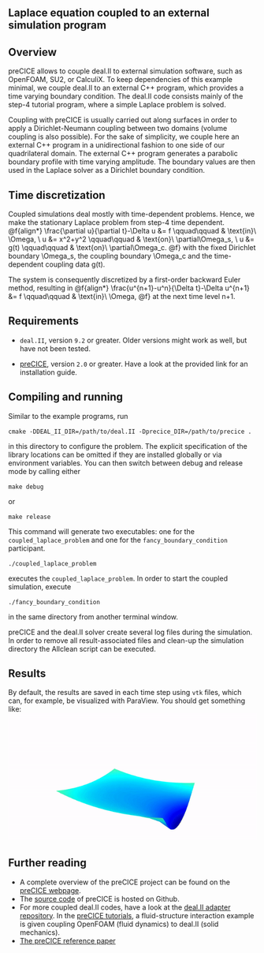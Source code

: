 Laplace equation coupled to an external simulation program
------------------------------------------
## Overview

preCICE allows to couple deal.II to external simulation software, such as OpenFOAM, SU2, or CalculiX. To keep dependencies of this example minimal, we couple deal.II to an external C++ program, which provides a time varying boundary condition. The deal.II code consists mainly of the step-4 tutorial program, where a simple Laplace problem is solved.

Coupling with preCICE is usually carried out along surfaces in order to apply a Dirichlet-Neumann coupling between two domains (volume coupling is also possible). For the sake of simplicity, we couple here an external C++ program in a unidirectional fashion to one side of our quadrilateral domain. The external C++ program generates a parabolic boundary profile with time varying amplitude. The boundary values are then used in the Laplace solver as a Dirichlet boundary condition.

## Time discretization
Coupled simulations deal mostly with time-dependent problems. Hence, we make the stationary Laplace problem from step-4 time dependent.
@f{align*}
  \frac{\partial u}{\partial t}-\Delta u &= f \qquad\qquad & \text{in}\ \Omega,
  \\
  u &= x^2+y^2 \qquad\qquad & \text{on}\ \partial\Omega_s,
  \\
  u &= g(t) \qquad\qquad & \text{on}\ \partial\Omega_c.
@f}
with the fixed Dirichlet boundary \Omega_s, the coupling boundary \Omega_c and the time-dependent coupling data g(t).

The system is consequently discretized by a first-order backward Euler method, resulting in
@f{align*}
  \frac{u^{n+1}-u^n}{\Delta t}-\Delta u^{n+1} &= f \qquad\qquad & \text{in}\ \Omega,
@f}
at the next time level n+1.

## Requirements

* `deal.II`, version `9.2` or greater. Older versions might work as well, but have not been tested.

* [preCICE](https://github.com/precice/precice/wiki#1-get-precice), version `2.0` or greater. Have a look at the provided link for an installation guide.

## Compiling and running

Similar to the example programs, run
```
cmake -DDEAL_II_DIR=/path/to/deal.II -Dprecice_DIR=/path/to/precice .
```
in this directory to configure the problem. The explicit specification of the library locations can be omitted if they are installed globally or via environment variables.
You can then switch between debug and release mode by calling either
```
make debug
```
or
```
make release
```
This command will generate two executables: one for the `coupled_laplace_problem` and one for the `fancy_boundary_condition` participant.
```
./coupled_laplace_problem
```
executes the `coupled_laplace_problem`. In order to start the coupled simulation, execute
```
./fancy_boundary_condition
```
in the same directory from another terminal window.

preCICE and the deal.II solver create several log files during the simulation. In order to remove all result-associated files and clean-up the simulation directory the Allclean script can be executed.

## Results

By default, the results are saved in each time step using `vtk` files, which can, for example, be visualized with ParaView. You should get something like:
![result](./doc/result.gif)

## Further reading

* A complete overview of the preCICE project can be found on the [preCICE webpage](https://www.precice.org/).
* The [source code](https://github.com/precice/precice/) of preCICE is hosted on Github.
* For more coupled deal.II codes, have a look at the [deal.II adapter repository](https://github.com/precice/dealii-adapter). In the [preCICE tutorials](https://github.com/precice/tutorials/tree/master/FSI/flap_perp_2D/OpenFOAM-deal.II), a fluid-structure interaction example is given coupling OpenFOAM (fluid dynamics) to deal.II (solid mechanics).
* [The preCICE reference paper](https://www.sciencedirect.com/science/article/abs/pii/S0045793016300974)
